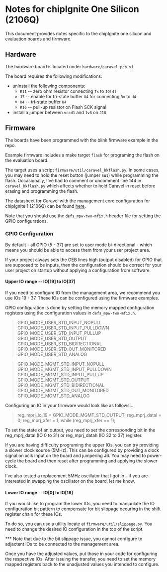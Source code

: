 # Notes for chipIgnite One Silicon (2106Q)

This document provides notes specific to the chipIgnite one silicon and evaluation boards and firmware.

## Hardware

The hardware board is located under `hardware/caravel_pcb_v1`

The board requires the following modifications:
* uninstall the following components:
  * `R11` -- zero ohm resistor connecting `Tx` to `IO[4]`
  * `J7` -- enable for tri-state buffer `U4` for connecting `Rx` to `U4`
  * `U4` -- tri-state buffer `U4`
  * `R16` -- pull-up resistor on Flash SCK signal
* install a jumper between `vccd1` and `1v8` on `J18`

## Firmware

The boards have been programmed with the blink firmware example in the repo.  

Example firmware includes a make target `flash` for programing the flash on the evaluation board.  

The target uses a script `firmware/util/caravel_hkflash.py`.  In some cases, you may need to hold the reset button (jumper `SW1`) while programming the flash.
Occasionally, I've had to comment or uncomment line 144 in `caravel_hkflash.py` which affects whether to hold Caravel in reset before erasing and programming the flash.

The datasheet for Caravel with the management core configuration for chipIgnite 1 (2106Q) can be found [here](./caravel_datasheet.pdf).

Note that you should use the `defs_mpw-two-mfix.h` header file for setting the GPIO configurations.


### GPIO Configuration

By default - all GPIO (5 - 37) are set to user mode bi-directional - which means you should be able to access them from your user project area.  

If your project always sets the OEB lines high (output disabled) for GPIO that are supposed to be inputs, then the configuration should be correct for your user project on startup without applying a configuration from software.

#### Upper IO range -- IO[19] to IO[37]

If you need to configure IO from the management area, we recommend you use IOs 19 - 37.  These IOs can be configured using the firmware examples.   

GPIO configuration is done by setting the memory mapped configuration registers using the configuration values in `defs_mpw-two-mfix.h`.

> GPIO_MODE_USER_STD_INPUT_NOPULL
> GPIO_MODE_USER_STD_INPUT_PULLDOWN
> GPIO_MODE_USER_STD_INPUT_PULLUP
> GPIO_MODE_USER_STD_OUTPUT
> GPIO_MODE_USER_STD_BIDIRECTIONAL
> GPIO_MODE_USER_STD_OUT_MONITORED
> GPIO_MODE_USER_STD_ANALOG

> GPIO_MODE_MGMT_STD_INPUT_NOPULL
> GPIO_MODE_MGMT_STD_INPUT_PULLDOWN
> GPIO_MODE_MGMT_STD_INPUT_PULLUP
> GPIO_MODE_MGMT_STD_OUTPUT
> GPIO_MODE_MGMT_STD_BIDIRECTIONAL
> GPIO_MODE_MGMT_STD_OUT_MONITORED
> GPIO_MODE_MGMT_STD_ANALOG

Configuring an IO in your firmware would look like as follows...

> reg_mprj_io_19 = GPIO_MODE_MGMT_STD_OUTPUT;
> reg_mprj_datal = 0;
> reg_mprj_xfer = 1;
> while (reg_mprj_xfer == 1);

To set the state of an output, you need to set the corresponding bit in the reg_mprj_datal (IO 0 to 31) or reg_mprj_datah (IO 32 to 37) register.

If you are having difficulty programing the upper IOs, you can try providing a slower clock source (5MHz).
 This can be configured by providing a clock signal on xclk input on the board and jumpering J6.  You may need to power-cycle the board and then reset after programming and applying the slower clock.

I've also tested a replacement 5MHz oscillator that I got in - if you are interested in swapping the oscillator on the board, let me know.

#### Lower IO range -- IO[0] to IO[18]

If you would like to program the lower IOs, you need to manipulate the IO configuration bit pattern to compensate for bit slippage occuring in the shift register chain for these IOs.  

To do so, you can use a utility locate at `firmware/util/slippage.py`.  You need to change the desired IO configuration in the top of the script.  

*** Note that due to the bit slippage issue, you cannot configure to adjactent IOs to be connected to the management area.

Once you have the adjusted values, put those in your code for configuring the respective IOs.  After issuing the transfer, you need to set the memory mapped registers back to the unadjusted values you intended to configure.
